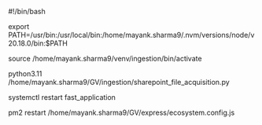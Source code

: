 #!/bin/bash

export PATH=/usr/bin:/usr/local/bin:/home/mayank.sharma9/.nvm/versions/node/v20.18.0/bin:$PATH

source /home/mayank.sharma9/venv/ingestion/bin/activate

python3.11 /home/mayank.sharma9/GV/ingestion/sharepoint_file_acquisition.py

systemctl restart fast_application

pm2 restart /home/mayank.sharma9/GV/express/ecosystem.config.js
